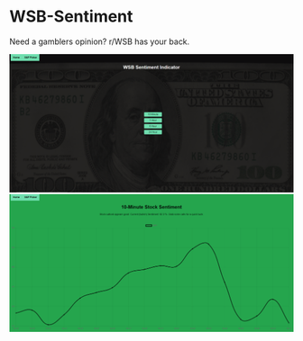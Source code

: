 # WSB-Sentiment

Need a gamblers opinion? r/WSB has your back.

![Homepage](wsb_ind.png?raw=true "Homepage")
![10 Minute View](wsb_10.png?raw=true "10View")
